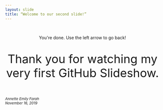 ```yaml
---
layout: slide
title: “Welcome to our second slide!”
---
```

<br>
<p style="text-align:center;">You're done. Use the left arrow to go back!</p>
<p style="text-align:center;font-size:38px;">Thank you for watching my very first GitHub Slideshow.</p>
<br>
<footer><small><em>Annette Emily Farah<br>
    November 16, 2019</em></small></footer>
